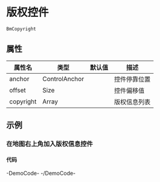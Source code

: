 # 版权控件
`BmCopyright`

## 属性

|属性名|类型|默认值|描述|
|------|-----|-----|----|
|anchor|ControlAnchor||控件停靠位置|
|offset|Size||控件偏移值|
|copyright|Array||版权信息列表|

## 示例

### 在地图右上角加入版权信息控件

#### 代码

-DemoCode-
<template>
  <div>
    <baidu-map class="map" center="北京" :zoom="5">
      <bm-copyright anchor="BMAP_ANCHOR_TOP_RIGHT" :copyright="[{id: 1, content: 'Copyright Message', bounds: {ne: {lng: 110, lat: 40}, sw:{lng: 0, lat: 0}}}, {id: 2, content: '<a>我是版权信息</a>'}]">
      </bm-copyright>
    </baidu-map>
  </div>
</template>
-/DemoCode-